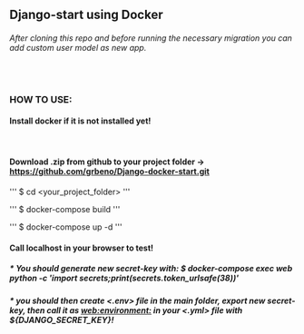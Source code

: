 ## Django-start using Docker
###### After cloning this repo and before running the necessary migration you can add custom user model as new app.
<br/>

### HOW TO USE:

#### Install docker if it is not installed yet!
<br/>

#### Download .zip from github to your project folder -> https://github.com/grbeno/Django-docker-start.git

''' $ cd <your_project_folder> '''

''' $ docker-compose build '''

''' $ docker-compose up -d '''

#### Call localhost in your browser to test!

##### * You should generate new secret-key with: $ docker-compose exec web python -c 'import secrets;print(secrets.token_urlsafe(38))'
##### * you should then create <.env> file in the main folder, export new secret-key, then call it as <web:environment:> in your <.yml> file with ${DJANGO_SECRET_KEY}!